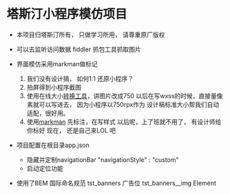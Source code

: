 # 塔斯汀小程序模仿项目
- 本项目归塔斯汀所有， 只做学习所用， 请尊重原厂版权
- 可以去监听访问数据  fiddler 抓包工具抓取图片
- 界面模仿采用markman做标记
  1. 我们没有设计搞， 如何1:1 还原小程序？
  2. 拍屏得到小程序截图
  3. 使用在线大小[转换工具](https://www.gaitubao.com/)，讲图片改成750
    以后在写wxss的时候，直接量像素就可以写进去， 因为小程序以750rpx作为
    设计稿标准大小帮我们自动适配，很好用。
  4. 使用[markman](http://www.getmarkman.com/) 先标注，在写样式
    以后呢，上了班就不用了， 有设计师给你标好
    现在， 还是自己来LOL 吧
    
- 项目配置在根目录app.json
    - 隐藏并定制navigationBar
    "navigationStyle" : "custom"
    - 启动定位功能

- 使用了BEM 国际命名规范
    tst_banners 广告位
    tst_banners__img  Element
